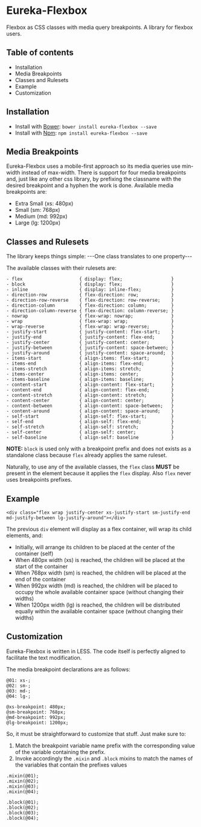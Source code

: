 # Eureka-Flexbox

Flexbox as CSS classes with media query breakpoints. A library for flexbox users.

## Table of contents

- Installation
- Media Breakpoints
- Classes and Rulesets
- Example
- Customization

## Installation

- Install with [Bower](https://bower.io/): `bower install eureka-flexbox --save`
- Install with [Npm](https://npmjs.com/): `npm install eureka-flexbox --save`

## Media Breakpoints

Eureka-Flexbox uses a mobile-first approach so its media queries use min-width instead of max-width. There is support for four media breakpoints and, just like any other css library, by prefixing the classname with the desired breakpoint and a hyphen the work is done. Available media breakpoints are:

 - Extra Small (xs: 480px)
 - Small (sm: 768px)
 - Medium (md: 992px)
 - Large (lg: 1200px)

## Classes and Rulesets

The library keeps things simple: ---One class translates to one property---

The available classes with their rulesets are:
```
- flex                     { display: flex;                  }
- block                    { display: flex;                  }
- inline                   { display: inline-flex;           }
- direction-row            { flex-direction: row;            }
- direction-row-reverse    { flex-direction: row-reverse;    }
- direction-column         { flex-direction: column;         }
- direction-column-reverse { flex-direction: column-reverse; }
- nowrap                   { flex-wrap: nowrap;              }
- wrap                     { flex-wrap: wrap;                }
- wrap-reverse             { flex-wrap: wrap-reverse;        }
- justify-start            { justify-content: flex-start;    }
- justify-end              { justify-content: flex-end;      }
- justify-center           { justify-content: center;        }
- justify-between          { justify-content: space-between; }
- justify-around           { justify-content: space-around;  }
- items-start              { align-items: flex-start;        }
- items-end                { align-items: flex-end;          }
- items-stretch            { align-items: stretch;           }
- items-center             { align-items: center;            }
- items-baseline           { align-items: baseline;          }
- content-start            { align-content: flex-start;      }
- content-end              { align-content: flex-end;        }
- content-stretch          { align-content: stretch;         }
- content-center           { align-content: center;          }
- content-between          { align-content: space-between;   }
- content-around           { align-content: space-around;    }
- self-start               { align-self: flex-start;         }
- self-end                 { align-self: flex-end;           }
- self-stretch             { align-self: stretch;            }
- self-center              { align-self: center;             }
- self-baseline            { align-self: baseline            }
```
**NOTE:** `block` is used only with a breakpoint prefix and does not exists as a standalone class because `flex` already applies the same ruleset.

Naturally, to use any of the available classes, the `flex` class **MUST** be present in the element because it applies the `flex` display. Also `flex` never uses breakpoints prefixes.

## Example

```
<div class="flex wrap justify-center xs-justify-start sm-justify-end md-justify-between lg-justify-around"></div>
```
The previous `div` element will display as a flex container, will wrap its child elements, and:
- Initially, will arrange its children to be placed at the center of the container (self)
- When 480px width (xs) is reached, the children will be placed at the start of the container
- When 768px width (sm) is reached, the children will be placed at the end of the container
- When 992px width (md) is reached, the children will be placed to occupy the whole available container space (without changing their widths)
- When 1200px width (lg) is reached, the children will be distributed equally within the available container space (without changing their widths)

## Customization

Eureka-Flexbox is written in LESS. The code itself is perfectly aligned to facilitate the text modification.

The media breakpoint declarations are as follows:
```
@01: xs-;
@02: sm-;
@03: md-;
@04: lg-;

@xs-breakpoint: 480px;
@sm-breakpoint: 768px;
@md-breakpoint: 992px;
@lg-breakpoint: 1200px;
```

So, it must be straightforward to customize that stuff. Just make sure to:
1. Match the breakpoint variable name prefix with the corresponding value of the variable containing the prefix.
2. Invoke accordingly the `.mixin` and `.block` mixins to match the names of the variables that contain the prefixes values
```
.mixin(@01);
.mixin(@02);
.mixin(@03);
.mixin(@04);

.block(@01);
.block(@02);
.block(@03);
.block(@04);
```

